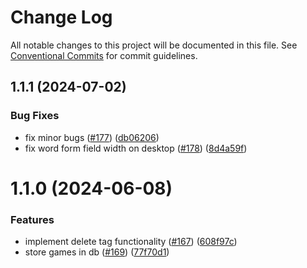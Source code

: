 # Change Log

All notable changes to this project will be documented in this file.
See [Conventional Commits](https://conventionalcommits.org) for commit guidelines.

## 1.1.1 (2024-07-02)

### Bug Fixes

- fix minor bugs ([#177](https://github.com/marusyaganza/lp-monorepo/issues/177)) ([db06206](https://github.com/marusyaganza/lp-monorepo/commit/db0620660b9672204613def0c00c6fef3b1d6817))
- fix word form field width on desktop ([#178](https://github.com/marusyaganza/lp-monorepo/issues/178)) ([8d4a59f](https://github.com/marusyaganza/lp-monorepo/commit/8d4a59f6db2f1a9a583b3670d433a157d7a5f2d8))

# 1.1.0 (2024-06-08)

### Features

- implement delete tag functionality ([#167](https://github.com/marusyaganza/lp-monorepo/issues/167)) ([608f97c](https://github.com/marusyaganza/lp-monorepo/commit/608f97cefbb60c9dd6f33d6d962fe5c4332068c1))
- store games in db ([#169](https://github.com/marusyaganza/lp-monorepo/issues/169)) ([77f70d1](https://github.com/marusyaganza/lp-monorepo/commit/77f70d1f5541010858461cffb1f1a34cd30a4bac))
